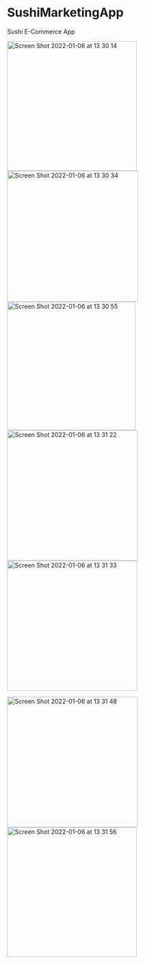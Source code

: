 # SushiMarketingApp

Sushi E-Commerce App


<img width="303" alt="Screen Shot 2022-01-06 at 13 30 14" src="https://user-images.githubusercontent.com/83357398/148369344-9e1e8e90-f86d-4900-a925-b655b503de3a.png"><img width="306" alt="Screen Shot 2022-01-06 at 13 30 34" src="https://user-images.githubusercontent.com/83357398/148369353-57c164c7-c8c0-4770-90fb-d45d07753086.png"><img width="300" alt="Screen Shot 2022-01-06 at 13 30 55" src="https://user-images.githubusercontent.com/83357398/148369363-9d75631c-17ad-4ad0-8b2d-05f18c9f12f1.png">
<img width="305" alt="Screen Shot 2022-01-06 at 13 31 22" src="https://user-images.githubusercontent.com/83357398/148369381-b9f7dd7d-1c82-45de-b288-21b612aaca32.png">
<img width="304" alt="Screen Shot 2022-01-06 at 13 31 33" src="https://user-images.githubusercontent.com/83357398/148369389-f1566e79-5031-41af-bb2d-b02f08fbd363.png">

<img width="305" alt="Screen Shot 2022-01-06 at 13 31 48" src="https://user-images.githubusercontent.com/83357398/148369395-6fa2db97-9575-4719-ae5d-d112f2c3b93d.png">
<img width="303" alt="Screen Shot 2022-01-06 at 13 31 56" src="https://user-images.githubusercontent.com/83357398/148369396-23feb449-b21f-4383-8931-f56a35b035c1.png">

